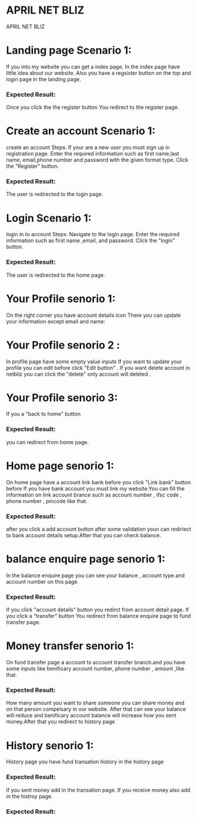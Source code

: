 # APRIL NET BLIZ
 APRIL NET BLIZ

<h1>Landing page Scenario 1:</h1> 

If you into my website you can get a index page. In the index page have little idea about our website. Also you have a regsister button on the top and login page in  the landing page.

<h3>Expected Result: </h3>
Once you click the the register button You redirect to the register page.

<h1>Create an account Scenario 1: </h1>
create an account Steps:  If your are a new user you must sign up in registration page. Enter the required information such as first name,last name, email,phone number and password with the given format type. Click the "Register" button. 

<h3>Expected Result: </h3>

The user is redirected to the login page.

<h1>Login Scenario 1: </h1>

 login in to account Steps: Navigate to the login page. Enter the required information such as first name ,email, and password. Click the "login" button. 

 <h3>Expected Result: </h3>
 
  The user is redirected to the home page.

<h1>Your Profile senorio 1:</h1>
  On the right corner you have account details icon There you can update your information except email and name:

<h1> Your Profile senorio 2 :</h1>
 In profile page have some empty value inputs If you want to update your profile you can edit before click "Edit button" .
 If you want delete account in netbliz you can click the "delete"  only account will deleted . 

<h1>Your Profile senorio 3:</h1>
 If you a "back to home" button

<h3>Expected Result: </h3>
 
  you can redirect from home page. 

<h1>Home page senorio 1:</h1>

On home page have a  account link bank before you click "Link bank" button before  If you have bank account you must link my website.You can fill the information on link account brance such as account number , ifsc code , phone number , pincode like that.

<h3>Expected Result: </h3>

 after you click a add account button after some validation youn can rediriect to bank account details setup.After that you can check balance.

<h1>balance enquire page senorio 1:</h1>

In the balance enquire page you can see your balance , account type and account number on this page 

<h3>Expected Result: </h3>

If you click "account details" button you redirct from account detail page.
If you click a "transfer" button You redirect from balance enquire page to fund transfer page.

<h1>Money transfer senorio 1:</h1>

On fund transfer page a account to account transfer branch.and you have some inputs like benificary account number, phone number , amount ,like that.

<h3>Expected Result: </h3> 

How many amount you want to share someone you can share money and on that person compelsary in our website. After that can see your balance will reduce and benificary account balance will increase how you sent money.After that you redirect to history page

<h1>History senorio 1:</h1>

History page you have fund transation history in the history page 

<h3>Expected Result: </h3>

If you sent money add in the transation page. If you receive money also add in the histroy page.

<h3>Expected Result: </h3>

